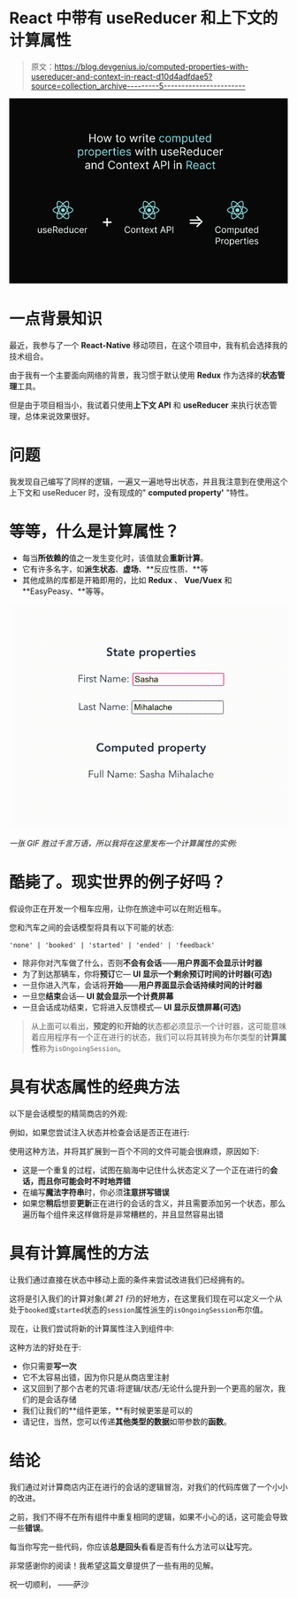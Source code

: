 # React 中带有 useReducer 和上下文的计算属性

> 原文：<https://blog.devgenius.io/computed-properties-with-usereducer-and-context-in-react-d10d4adfdae5?source=collection_archive---------5----------------------->

![](img/c403659fa819b5b401654ca9bbca68fe.png)

# 一点背景知识

最近，我参与了一个 **React-Native** 移动项目，在这个项目中，我有机会选择我的技术组合。

由于我有一个主要面向网络的背景，我习惯于默认使用 **Redux** 作为选择的**状态管理**工具。

但是由于项目相当小，我试着只使用**上下文 API** 和 **useReducer** 来执行状态管理，总体来说效果很好。

# **问题**

我发现自己编写了同样的逻辑，一遍又一遍地导出状态，并且我注意到在使用这个上下文和 useReducer 时，没有现成的" **computed property'** "特性。

# 等等，什么是计算属性？

*   每当**所依赖的**值之一发生变化时，该值就会**重新计算**。
*   它有许多名字，如**派生状态**、**虚场**、**反应性质、**等
*   其他成熟的库都是开箱即用的，比如 **Redux** 、 **Vue/Vuex** 和 **EasyPeasy、**等等。

![](img/e1ff9825a96cb711bcdaa98cf346d2d0.png)

*一张 GIF 胜过千言万语，所以我将在这里发布一个计算属性的实例:*

# 酷毙了。现实世界的例子好吗？

假设你正在开发一个租车应用，让你在旅途中可以在附近租车。

您和汽车之间的会话模型将具有以下可能的状态:

```
'none' | 'booked' | 'started' | 'ended' | 'feedback'
```

*   除非你对汽车做了什么，否则**不会有会话**——**用户界面不会显示计时器**
*   为了到达那辆车，你将**预订**它— **UI 显示一个剩余预订时间的计时器(可选)**
*   一旦你进入汽车，会话将**开始**——**用户界面显示会话持续时间的计时器**
*   一旦您**结束**会话— **UI 就会显示一个计费屏幕**
*   一旦会话成功结束，它将进入反馈模式— **UI 显示反馈屏幕(可选)**

> 从上面可以看出，**预定的**和**开始的**状态都必须显示一个计时器，这可能意味着应用程序有一个正在进行的状态，我们可以将其转换为布尔类型的**计算属性**称为`isOngoingSession`。

# 具有状态属性的经典方法

以下是会话模型的精简商店的外观:

例如，如果您尝试注入状态并检查会话是否正在进行:

使用这种方法，并将其扩展到一百个不同的文件可能会很麻烦，原因如下:

*   这是一个重复的过程，试图在脑海中记住什么状态定义了一个正在进行的**会话，而且你可能会时不时地弄错**
*   在编写**魔法字符串**时，你必须**注意拼写错误**
*   如果您**稍后**想要**更新**正在进行的会话的含义，并且需要添加另一个状态，那么遍历每个组件来这样做将是非常糟糕的，并且显然容易出错

# 具有计算属性的方法

让我们通过直接在状态中移动上面的条件来尝试改进我们已经拥有的。

这将是引入我们的计算对象(*第 21 行*)的好地方，在这里我们现在可以定义一个从处于`booked`或`started`状态的`session`属性派生的`isOngoingSession`布尔值。

现在，让我们尝试将新的计算属性注入到组件中:

这种方法的好处在于:

*   你只需要**写一次**
*   它不太容易出错，因为你只是从商店里注射
*   这又回到了那个古老的咒语:将逻辑/状态/无论什么提升到一个更高的层次，我们的是会话存储
*   我们让我们的**组件更笨，**有时候更笨是可以的
*   请记住，当然，您可以传递**其他类型的数据**如带参数的**函数**。

# 结论

我们通过对计算商店内正在进行的会话的逻辑冒泡，对我们的代码库做了一个小小的改进。

之前，我们不得不在所有组件中重复相同的逻辑，如果不小心的话，这可能会导致一些**错误**。

每当你写完一些代码，你应该**总是回头**看看是否有什么方法可以**让**写完。

非常感谢你的阅读！我希望这篇文章提供了一些有用的见解。

祝一切顺利，
——萨沙